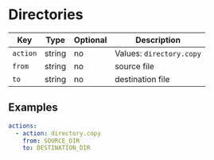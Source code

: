 # Directories

| Key        | Type     |  Optional   | Description |
| ---------- | -------- | ----------- | ----------- |
| `action`   | string   | no          | Values: `directory.copy` |
| `from`     | string   | no          | source file |
| `to`       | string   | no          | destination file |

## Examples

```yaml
actions:
  - action: directory.copy
    from: SOURCE_DIR
    to: DESTINATION_DIR
```